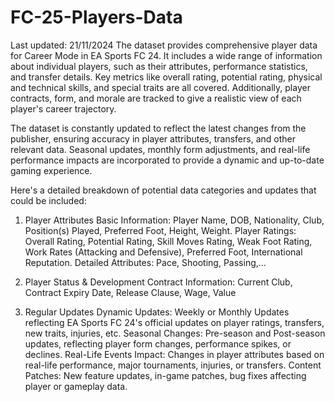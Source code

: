 # FC-25-Players-Data
Last updated: 21/11/2024
The dataset provides comprehensive player data for Career Mode in EA Sports FC 24. It includes a wide range of information about individual players, such as their attributes, performance statistics, and transfer details. Key metrics like overall rating, potential rating, physical and technical skills, and special traits are all covered. Additionally, player contracts, form, and morale are tracked to give a realistic view of each player's career trajectory.

The dataset is constantly updated to reflect the latest changes from the publisher, ensuring accuracy in player attributes, transfers, and other relevant data. Seasonal updates, monthly form adjustments, and real-life performance impacts are incorporated to provide a dynamic and up-to-date gaming experience.

Here's a detailed breakdown of potential data categories and updates that could be included:

1. Player Attributes
Basic Information: Player Name, DOB, Nationality, Club, Position(s) Played, Preferred Foot, Height, Weight.
Player Ratings: Overall Rating, Potential Rating, Skill Moves Rating, Weak Foot Rating, Work Rates (Attacking and Defensive), Preferred Foot, International Reputation.
Detailed Attributes: Pace, Shooting, Passing,...

2. Player Status & Development
Contract Information: Current Club, Contract Expiry Date, Release Clause, Wage, Value

3. Regular Updates
Dynamic Updates: Weekly or Monthly Updates reflecting EA Sports FC 24's official updates on player ratings, transfers, new traits, injuries, etc.
Seasonal Changes: Pre-season and Post-season updates, reflecting player form changes, performance spikes, or declines.
Real-Life Events Impact: Changes in player attributes based on real-life performance, major tournaments, injuries, or transfers.
Content Patches: New feature updates, in-game patches, bug fixes affecting player or gameplay data.
